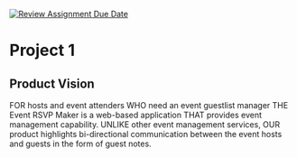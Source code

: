 [![Review Assignment Due Date](https://classroom.github.com/assets/deadline-readme-button-22041afd0340ce965d47ae6ef1cefeee28c7c493a6346c4f15d667ab976d596c.svg)](https://classroom.github.com/a/V0iccz-y)

# Project 1

## Product Vision

FOR hosts and event attenders WHO need an event guestlist manager THE Event RSVP Maker is a web-based application THAT provides event management capability. UNLIKE other event management services, OUR product highlights bi-directional communication between the event hosts and guests in the form of guest notes. 
